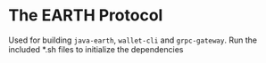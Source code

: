 # The EARTH Protocol

Used for building `java-earth`, `wallet-cli` and `grpc-gateway`. Run the included \*.sh files to initialize the dependencies
